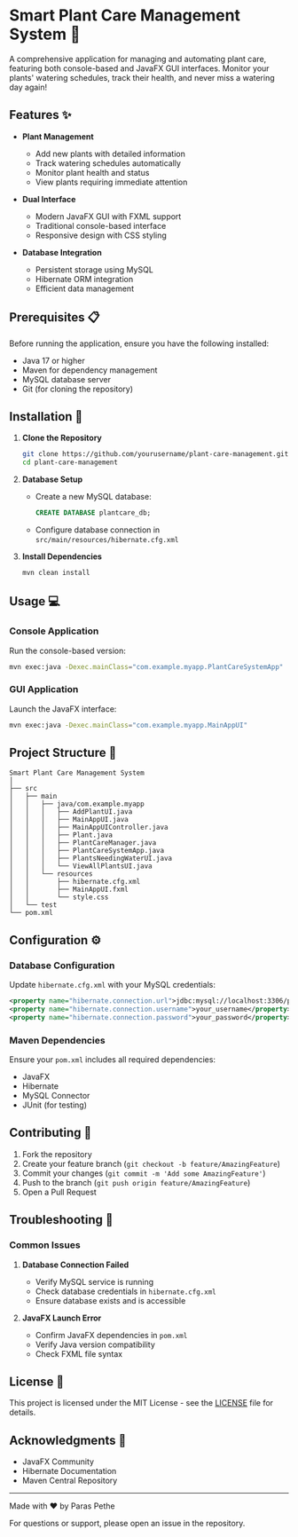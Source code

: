 # Smart Plant Care Management System 🌿

A comprehensive application for managing and automating plant care, featuring both console-based and JavaFX GUI interfaces. Monitor your plants' watering schedules, track their health, and never miss a watering day again!

## Features ✨

- **Plant Management**
  - Add new plants with detailed information
  - Track watering schedules automatically
  - Monitor plant health and status
  - View plants requiring immediate attention

- **Dual Interface**
  - Modern JavaFX GUI with FXML support
  - Traditional console-based interface
  - Responsive design with CSS styling

- **Database Integration**
  - Persistent storage using MySQL
  - Hibernate ORM integration
  - Efficient data management

## Prerequisites 📋

Before running the application, ensure you have the following installed:

- Java 17 or higher
- Maven for dependency management
- MySQL database server
- Git (for cloning the repository)

## Installation 🚀

1. **Clone the Repository**
   ```bash
   git clone https://github.com/yourusername/plant-care-management.git
   cd plant-care-management
   ```

2. **Database Setup**
   - Create a new MySQL database:
     ```sql
     CREATE DATABASE plantcare_db;
     ```
   - Configure database connection in `src/main/resources/hibernate.cfg.xml`

3. **Install Dependencies**
   ```bash
   mvn clean install
   ```

## Usage 💻

### Console Application
Run the console-based version:
```bash
mvn exec:java -Dexec.mainClass="com.example.myapp.PlantCareSystemApp"
```

### GUI Application
Launch the JavaFX interface:
```bash
mvn exec:java -Dexec.mainClass="com.example.myapp.MainAppUI"
```

## Project Structure 📁

```
Smart Plant Care Management System
│
├── src
│   ├── main
│   │   ├── java/com.example.myapp
│   │   │   ├── AddPlantUI.java
│   │   │   ├── MainAppUI.java
│   │   │   ├── MainAppUIController.java
│   │   │   ├── Plant.java
│   │   │   ├── PlantCareManager.java
│   │   │   ├── PlantCareSystemApp.java
│   │   │   ├── PlantsNeedingWaterUI.java
│   │   │   └── ViewAllPlantsUI.java
│   │   └── resources
│   │       ├── hibernate.cfg.xml
│   │       ├── MainAppUI.fxml
│   │       └── style.css
│   └── test
└── pom.xml
```

## Configuration ⚙️

### Database Configuration
Update `hibernate.cfg.xml` with your MySQL credentials:
```xml
<property name="hibernate.connection.url">jdbc:mysql://localhost:3306/plantcare_db</property>
<property name="hibernate.connection.username">your_username</property>
<property name="hibernate.connection.password">your_password</property>
```

### Maven Dependencies
Ensure your `pom.xml` includes all required dependencies:
- JavaFX
- Hibernate
- MySQL Connector
- JUnit (for testing)

## Contributing 🤝

1. Fork the repository
2. Create your feature branch (`git checkout -b feature/AmazingFeature`)
3. Commit your changes (`git commit -m 'Add some AmazingFeature'`)
4. Push to the branch (`git push origin feature/AmazingFeature`)
5. Open a Pull Request

## Troubleshooting 🔧

### Common Issues

1. **Database Connection Failed**
   - Verify MySQL service is running
   - Check database credentials in `hibernate.cfg.xml`
   - Ensure database exists and is accessible

2. **JavaFX Launch Error**
   - Confirm JavaFX dependencies in `pom.xml`
   - Verify Java version compatibility
   - Check FXML file syntax

## License 📝

This project is licensed under the MIT License - see the [LICENSE](LICENSE) file for details.

## Acknowledgments 🙏

- JavaFX Community
- Hibernate Documentation
- Maven Central Repository

---

Made with ❤️ by Paras Pethe

For questions or support, please open an issue in the repository.
